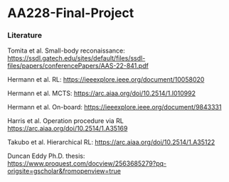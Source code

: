 # AA228-Final-Project

### Literature 
Tomita et al. Small-body reconaissance:
https://ssdl.gatech.edu/sites/default/files/ssdl-files/papers/conferencePapers/AAS-22-841.pdf

Hermann et al. RL:
https://ieeexplore.ieee.org/document/10058020

Hermann et al. MCTS:
https://arc.aiaa.org/doi/10.2514/1.I010992

Hermann et al. On-board:
https://ieeexplore.ieee.org/document/9843331

Harris et al. Operation procedure via RL 
https://arc.aiaa.org/doi/10.2514/1.A35169

Takubo et al. Hierarchical RL:
https://arc.aiaa.org/doi/10.2514/1.A35122

Duncan Eddy Ph.D. thesis:
https://www.proquest.com/docview/2563685279?pq-origsite=gscholar&fromopenview=true
